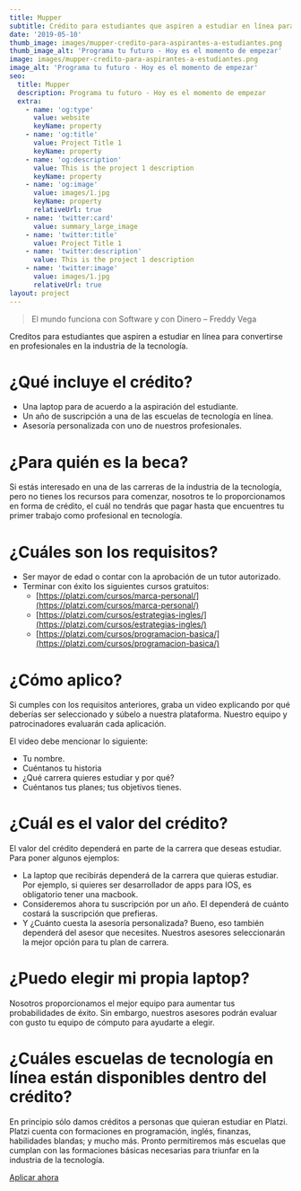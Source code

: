 ```yaml
---
title: Mupper
subtitle: Crédito para estudiantes que aspiren a estudiar en línea para convertirse en profesionales en la industria de la tecnología.
date: '2019-05-10'
thumb_image: images/mupper-credito-para-aspirantes-a-estudiantes.png
thumb_image_alt: 'Programa tu futuro - Hoy es el momento de empezar'
image: images/mupper-credito-para-aspirantes-a-estudiantes.png
image_alt: 'Programa tu futuro - Hoy es el momento de empezar'
seo:
  title: Mupper
  description: Programa tu futuro - Hoy es el momento de empezar
  extra:
    - name: 'og:type'
      value: website
      keyName: property
    - name: 'og:title'
      value: Project Title 1
      keyName: property
    - name: 'og:description'
      value: This is the project 1 description
      keyName: property
    - name: 'og:image'
      value: images/1.jpg
      keyName: property
      relativeUrl: true
    - name: 'twitter:card'
      value: summary_large_image
    - name: 'twitter:title'
      value: Project Title 1
    - name: 'twitter:description'
      value: This is the project 1 description
    - name: 'twitter:image'
      value: images/1.jpg
      relativeUrl: true
layout: project
---
```


>El mundo funciona con Software y con Dinero – Freddy Vega

Creditos para estudiantes que aspiren a estudiar en línea para convertirse en profesionales en la industria de la tecnología.

# ¿Qué incluye el crédito?

- Una laptop para de acuerdo a la aspiración del estudiante.
- Un año de suscripción a una de las escuelas de tecnología en línea.
- Asesoría personalizada con uno de nuestros profesionales.

# ¿Para quién es la beca?

Si estás interesado en una de las carreras de la industria de la tecnología, pero no tienes los recursos para comenzar, nosotros te lo proporcionamos en forma de crédito, el cuál no tendrás que pagar hasta que encuentres tu primer trabajo como profesional en tecnología.

# ¿Cuáles son los requisitos?

- Ser mayor de edad o contar con la aprobación de un tutor autorizado.
- Terminar con éxito los siguientes cursos gratuitos:
    - [https://platzi.com/cursos/marca-personal/](https://platzi.com/cursos/marca-personal/)
    - [https://platzi.com/cursos/estrategias-ingles/](https://platzi.com/cursos/estrategias-ingles/)
    - [https://platzi.com/cursos/programacion-basica/](https://platzi.com/cursos/programacion-basica/)

# ¿Cómo aplico?

Si cumples con los requisitos anteriores, graba un video explicando por qué deberías ser seleccionado y súbelo a nuestra plataforma. Nuestro equipo y patrocinadores evaluarán cada aplicación.

El video debe mencionar lo siguiente:

- Tu nombre.
- Cuéntanos tu historia
- ¿Qué carrera quieres estudiar y por qué?
- Cuéntanos tus planes; tus objetivos tienes.

# ¿Cuál es el valor del crédito?

El valor del crédito dependerá en parte de la carrera que deseas estudiar. Para poner algunos ejemplos:

- La laptop que recibirás dependerá de la carrera que quieras estudiar. Por ejemplo, si quieres ser desarrollador de apps para IOS, es obligatorio tener una macbook.
- Consideremos ahora tu suscripción por un año. El dependerá de cuánto costará la suscripción que prefieras.
- Y ¿Cuánto cuesta la asesoría personalizada? Bueno, eso también dependerá del asesor que necesites. Nuestros asesores seleccionarán la mejor opción para tu plan de carrera.

# ¿Puedo elegir mi propia laptop?

Nosotros proporcionamos el mejor equipo para aumentar tus probabilidades de éxito. Sin embargo, nuestros asesores podrán evaluar con gusto tu equipo de cómputo para ayudarte a elegir.

# ¿Cuáles escuelas de tecnología en línea están disponibles dentro del crédito?

En principio sólo damos créditos a personas que quieran estudiar en Platzi. Platzi cuenta con formaciones en programación, inglés, finanzas, habilidades blandas; y mucho más. Pronto permitiremos más escuelas que cumplan con las formaciones básicas necesarias para triunfar en la industria de la tecnología.

<div class="centered-container">
  <a href="/contact" class="button">
  Aplicar ahora
  </a>
</div>